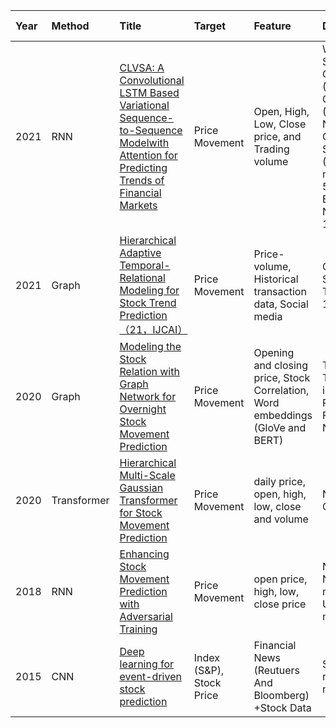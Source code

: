 Year|Method|Title|Target|Feature|Data Set|Time Span|Evaluation|
|:--|:---- |:----|:-----|:------|:-------|:--------|:---------|
2021 |RNN |[CLVSA: A Convolutional LSTM Based Variational Sequence-to-Sequence Modelwith Attention for Predicting Trends of Financial Markets](https://www.ijcai.org/proceedings/2019/0514.pdf) |Price Movement |Open, High, Low, Close price, and Trading volume |WTI Light Sweet Crude Oil (CL), Gold (GC), Natural Gas (NG), Soybeans (S), E-mini S&P 500 (ES), E-mini Nasdaq 100 (NQ) |2010-2017 |MAP
2021 |Graph |[Hierarchical Adaptive Temporal-Relational Modeling for Stock Trend Prediction（21，IJCAI）](https://www.ijcai.org/proceedings/2021/0508.pdf) |Price Movement |Price-volume, Historical transaction data, Social media |CSI-300, S&P500, TOPIX-100 |2015-2020 |ACC, AUC, F1 and MCC
2020 |Graph |[Modeling the Stock Relation with Graph Network for Overnight Stock Movement Prediction](https://www.ijcai.org/proceedings/2020/0626.pdf) |Price Movement |Opening and closing price, Stock Correlation, Word embeddings (GloVe and BERT) |TPX500, TPX100 index, Reuters Financial News |2018 - 2018 |Acc
2020 |Transformer |[Hierarchical Multi-Scale Gaussian Transformer for Stock Movement Prediction](https://www.ijcai.org/proceedings/2020/0640.pdf) |Price Movement |daily price, open, high, low, close and volume |NASDAQ, CSI-500 |2010 - 2019, 2015 - 2019 |ACC MCC
2018 |RNN |[Enhancing Stock Movement Prediction with Adversarial Training](https://arxiv.org/pdf/1810.09936.pdf) |Price Movement |open price, high, low, close price |NASDAQ NYSE markets U.S. markets |2014-2016, 2007-2017 |Acc and MCC (MCC) [Xu and Cohen, 2018]
2015 |CNN |[Deep learning for event-driven stock prediction]() |Index (S&P), Stock Price |Financial News (Reutuers And Bloomberg) +Stock Data |S&P 500, related news |Aug-Dec 1999 |Acc, MCC. profit 
